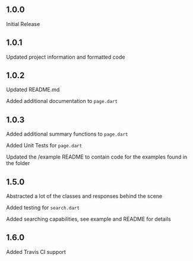 ## 1.0.0
Initial Release

## 1.0.1
Updated project information and formatted code

## 1.0.2
Updated README.md

Added additional documentation to `page.dart`

## 1.0.3
Added additional summary functions to `page.dart`

Added Unit Tests for `page.dart`

Updated the /example README to contain code for the examples found in the folder


## 1.5.0
Abstracted a lot of the classes and responses behind the scene

Added testing for `search.dart`

Added searching capabilities, see example and README for details

## 1.6.0
Added Travis CI support